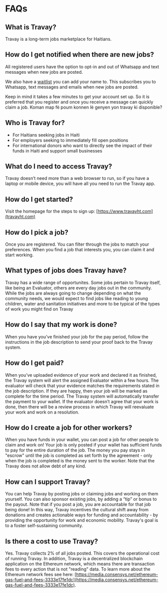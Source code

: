 # FAQs

## What is Travay?
Travay is a long-term jobs marketplace for Haitians.

## How do I get notified when there are new jobs?
All registered users have the option to opt-in and out of Whatsapp and text messages when new jobs are posted.

We also have a [waitlist](https://airtable.com/shrGJhkEk4SphwEXe) you can add your name to. This subscribes you to Whatsapp, text messages and emails when new jobs are posted.

Keep in mind it takes a few minutes to get your account set up. So it is preferred that you register and once you receive a message can quickly claim a job.
Koman map fè poum konnen lè genyen yon travay ki disponible?

## Who is Travay for?
+ For Haitians seeking jobs in Haiti
+ For employers seeking to immediately fill open positions
+ For international donors who want to directly see the impact of their funds in Haiti and support small businesses 

## What do I need to access Travay?
Travay doesn’t need more than a web browser to run, so if you have a laptop or mobile device, you will have all you need to run the Travay app.

## How do I get started?

Visit the homepage for the steps to sign up: [https://www.travayht.com](travayht.com)

## How do I pick a job?
Once you are registered. You can filter through the jobs to match your preferences. When you find a job that interests you, you can claim it and start working.

## What types of jobs does Travay have?
Travay has a wide range of opportunites. Some jobs pertain to Travay itself, like being an Evaluator, others are every day jobs out in the community. While the jobs are always going to change depending on what the community needs, we would expect to find jobs like reading to young children, water and sanitation initiatives and more to be typical of the types of work you might find on Travay

## How do I say that my work is done?
When you have you’ve finished your job for the pay period, follow the instructions in the job description to send your proof back to the Travay system.

## How do I get paid?
When you’ve uploaded evidence of your work and declared it as finished, the Travay system will alert the assigned Evaluator within a few hours. The evaluator will check that your evidence matches the requirements stated in the job description. If they are happy, then your job will be marked as complete for the time period. The Travay system will automatically transfer the payment to your wallet. If the evaluator doesn’t agree that your work is done, then there will be a review process in which Travay will reevaluate your work and work on a resolution.

## How do I create a job for other workers?
When you have funds in your wallet, you can post a job for other people to claim and work on! Your job is only posted if your wallet has sufficient funds to pay for the entire duration of the job. The money you pay stays in "escrow" until the job is completed as set forth by the agreement - only when the job is completed is the money sent to the worker. Note that the Travay does not allow debt of any kind.

## How can I support Travay?
You can help Travay by posting jobs or claiming jobs and working on them yourself. You can also sponsor existing jobs, by adding a “tip” or bonus to the payout. Note that if you post a job, you are accountable for that job being done! In this way, Travay incentives the cultural shift away from donations and creates actionable ways for funding and accountability - by providing the opportunity for work and economic mobility. Travay's goal is to a foster self-sustaining community.

## Is there a cost to use Travay?
Yes. Travay collects 2% of all jobs posted. This covers the operational cost of running Travay. In addition, Travay is a decentralized blockchain application on the Ethereum network, which means there are transaction fees to every action that is not "reading" data. To learn more about the Ethereum network fees see here: [https://media.consensys.net/ethereum-gas-fuel-and-fees-3333e17fe1dc](https://media.consensys.net/ethereum-gas-fuel-and-fees-3333e17fe1dc).
